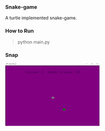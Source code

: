 ### Snake-game

A turtle implemented snake-game.

### How to Run
>python main.py

### Snap

<img src="demo.PNG" alt="Snake-game-Screenshot" height="200" width="300" >